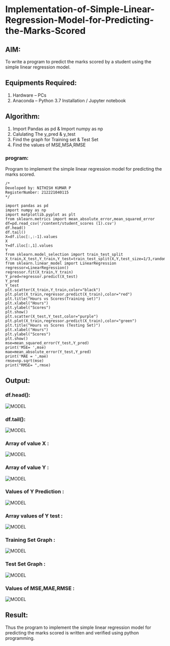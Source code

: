 # Implementation-of-Simple-Linear-Regression-Model-for-Predicting-the-Marks-Scored

## AIM:
To write a program to predict the marks scored by a student using the simple linear regression model.

## Equipments Required:
1. Hardware – PCs
2. Anaconda – Python 3.7 Installation / Jupyter notebook

## Algorithm:
1. Import Pandas as pd & Import numpy as np
2. Calulating The y_pred & y_test
3. Find the graph for Training set & Test Set
4. Find the values of MSE,MSA,RMSE

### program:


Program to implement the simple linear regression model for predicting the marks scored.
```
/*
Developed by: NITHISH KUMAR P
RegisterNumber: 212221040115
*/

import pandas as pd
import numpy as np
import matplotlib.pyplot as plt
from sklearn.metrics import mean_absolute_error,mean_squared_error
df=pd.read_csv('/content/student_scores (1).csv')
df.head()
df.tail()
X=df.iloc[:,:-1].values
X
Y=df.iloc[:,1].values
Y
from sklearn.model_selection import train_test_split
X_train,X_test,Y_train,Y_test=train_test_split(X,Y,test_size=1/3,random_state=0)
from sklearn.linear_model import LinearRegression
regressor=LinearRegression()
regressor.fit(X_train,Y_train)
Y_pred=regressor.predict(X_test)
Y_pred
Y_test
plt.scatter(X_train,Y_train,color="black")
plt.plot(X_train,regressor.predict(X_train),color="red")
plt.title("Hours vs Scores(Training set)")
plt.xlabel("Hours")
plt.ylabel("Scores")
plt.show()
plt.scatter(X_test,Y_test,color="purple")
plt.plot(X_train,regressor.predict(X_train),color="green")
plt.title("Hours vs Scores (Testing Set)")
plt.xlabel("Hours")
plt.ylabel("Scores")
plt.show()
mse=mean_squared_error(Y_test,Y_pred)
print('MSE= ',mse)
mae=mean_absolute_error(Y_test,Y_pred)
print('MAE = ',mae)
rmse=np.sqrt(mse)
print("RMSE= ",rmse)

```

## Output:

### df.head():

![MODEL](head.png)

### df.tail():

![MODEL](tail.png)

### Array of  value X :

![MODEL](array.png)

### Array of value Y :

![MODEL](side.png)

### Values of Y Prediction :

![MODEL](point.png)

### Array values of Y test :

![MODEL](small.png)

### Training Set Graph :

![MODEL](training.png)

### Test  Set Graph :

![MODEL](testing.png)

### Values of MSE,MAE,RMSE :

![MODEL](mse.png)





## Result:
Thus the program to implement the simple linear regression model for predicting the marks scored is written and verified using python programming.
